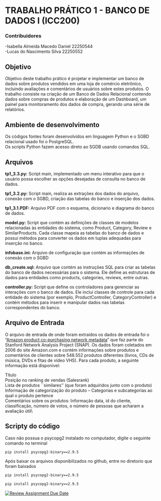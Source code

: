 # TRABALHO PRÁTICO 1 - BANCO DE DADOS I (ICC200)
### Contribuidores
-Isabella Almeida Macedo Daniel 22250544 \
-Lucas do Nascimento Silva 22250552


## Objetivo
Objetivo deste trabalho prático é projetar e implementar um banco de dados sobre produtos vendidos em uma loja de comércio eletrônico, incluindo avaliações e comentários de usuários sobre estes produtos. O trabalho consiste na criação de um Banco de Dados Relacional contendo dados sobre compras de produtos e elaboração de um Dashboard, um painel para monitoramento dos dados de compra, gerando uma série de relatórios.


## Ambiente de desenvolvimento

Os códigos fontes foram desenvolvidos em linguagem Python e o SGBD relacional usado foi o PostgreSQL.\
Os scripts Python fazem acesso direto ao SGDB usando comandos SQL.

## Arquivos

**tp1_3.3.py:** Script main, implementado um menu interativo para que o usuário possa escolher as opções desejadas de consulta no banco de dados.

**tp1_3.2.py:** Script main, realiza as extrações dos dados do arquivo, conexão com o SGBD, criação das tabelas do banco e inserção dos dados. 

**tp1_3.1.PDF:** Arquivo PDF com o esquema, dicionario e diagrama do banco de dados.

**model.py:** Script que contém as definições de classes de modelos relacionadas às entidades do sistema, como Product, Category, Review e SimilarProducts. Cada classe mapeia as tabelas do banco de dados e possui métodos para converter os dados em tuplas adequadas para inserção no banco.

**infobase.ini:** Arquivo de configuração que contém as informações de conexão com o SGBD

**db_create.sql:** Arquivo que contém as instruções SQL para criar as tabelas do banco de dados necessárias para o sistema. Ele define as estruturas de dados para entidades como products, categories, reviews, entre outras.

**controller.py:** Script que define os controladores para gerenciar as interações com o banco de dados. Ele inclui classes de controle para cada entidade do sistema (por exemplo, ProductController, CategoryController) e contém métodos para inserir e manipular dados nas tabelas correspondentes do banco.

## Arquivo de Entrada

O arquivo de entrada de onde foram extraídos os dados de entrada foi o “[Amazon product co-purchasing network metadata](https://snap.stanford.edu/data/bigdata/amazon/amazon-meta.txt.gz)” que faz parte do Stanford Network Analysis Project (SNAP). Os dados foram coletados em 2006 do site Amazon.com e contém informações sobre produtos e comentários de clientes sobre 548.552 produtos diferentes (livros, CDs de música, DVDs e fitas de vídeo VHS). Para cada produto, a seguinte informação está disponível:

Título\
Posição no ranking de vendas (Salesrank)\
Lista de produtos ``similares’’ (que foram adquiridos junto com o produto)\
Informação de categorização do produto – Categorias e subcategorias ao qual o produto pertence\
Comentários sobre os produtos: Informação data, id do cliente, classificação, número de votos, o número de pessoas que acharam a avaliação útil\

## Scripty do código

Caso não possua o psycopg2 instalado no computador, digite o seguinte comando no terminal
  
```sh
pip install psycopg2-binary==2.9.5
```

Após baixar os arquivos disponibilizados no github, entre no diretorio que foram baixados 
```sh
pip install psycopg2-binary==2.9.5
```

```sh
pip install psycopg2-binary==2.9.5
```


[![Review Assignment Due Date](https://classroom.github.com/assets/deadline-readme-button-22041afd0340ce965d47ae6ef1cefeee28c7c493a6346c4f15d667ab976d596c.svg)](https://classroom.github.com/a/zixaop7v)
